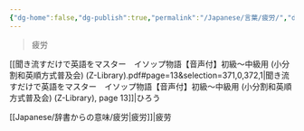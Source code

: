 ```yaml
---
{"dg-home":false,"dg-publish":true,"permalink":"/Japanese/言葉/疲労/","dgPassFrontmatter":true}
---
```



> 疲労

[[聞き流すだけで英語をマスター　イソップ物語【音声付】初級～中級用 (小分割和英順方式普及会) (Z-Library).pdf#page=13&selection=371,0,372,1|聞き流すだけで英語をマスター　イソップ物語【音声付】初級～中級用 (小分割和英順方式普及会) (Z-Library), page 13]]|ひろう

[[Japanese/辞書からの意味/疲労\|疲労]]|疲劳